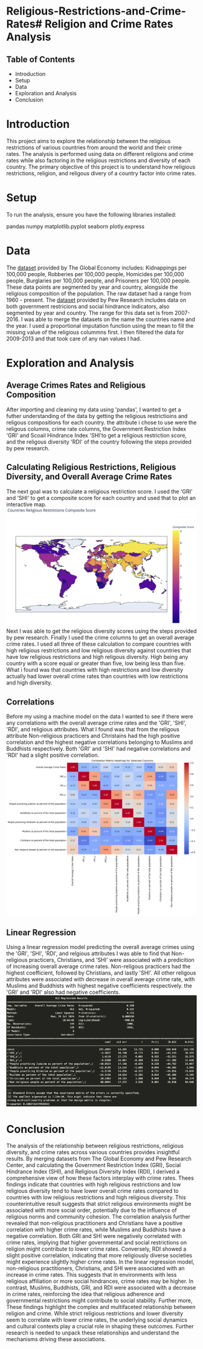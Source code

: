 # Religious-Restrictions-and-Crime-Rates# Religion and Crime Rates Analysis

## Table of Contents

- Introduction
- Setup
- Data
- Exploration and Analysis
- Conclusion


# Introduction

This project aims to explore the relationship between the religious restrictions of various countries from around the world and their crime rates. The analysis is performed using data on different religions and crime rates while also factoring in the religious restrictions and diversity of each country. The primary objective of this project is to understand how religious restrictions, religion, and religous divery of a country factor into crime rates. 


# Setup

To run the analysis, ensure you have the following libraries installed:

 pandas
 numpy 
 matplotlib.pyplot 
 seaborn
 plotly.express

# Data

The [dataset](</Users/michaelphillipacosta/Desktop/18-06-24 09_42_58_theglobaleconomy.csv>) provided by The Global Economy includes: Kidnappings per 100,000 people, Robberies per 100,000 people, Homicides per 100,000 people, Burglaries per 100,000 people, and Prisoners per 100,000 people. These data points are segmented by year and country, alongside the religious composition of the population. The raw dataset had a range from 1960 - present. The [dataset](</Users/michaelphillipacosta/Desktop/PublicDataSet_ReligiousRestrictions_2007to2016.dta>) provided by Pew Research includes data on both government restricions and social hindrance indicators, also segmented by year and country. The range for this data set is from 2007-2016.
I was able to merge the datasets on the name the countries name and the year. I used a proportional imputation function using the mean to fill the missing value of the religious colummns first. I then filtered the data for 2009-2013 and that took care of any nan values I had.  

# Exploration and Analysis

## Average Crimes Rates and Religious Composition
After importing and cleaning my data using 'pandas', I wanted to get a futher understanding of the data by getting the religious restrictioins and religous compositions for each country. the attribute i chose to use were the religous columns, crime rate columns, the Government Restriction Index 'GRI' and Scoail Hindrance Index 'SHI'to get a religious restriction score, and the religous diversity 'RDI' of the country following the steps provided by pew research.

## Calculating Religious Restrictions, Religious Diversity, and Overall Average Crime Rates
The next goal was to calculate a religious restriction score. I used the 'GRI' and 'SHI' to get a composite score for each country and used that to plot an interactive map. ![interactive map](https://github.com/bikerdouglas/Religious-Restrictions-and-Crime-Rates/blob/main/images/map.png?raw=true)
Next I was able to get the religious diversity scores using the steps provided by pew research. Finally I used the crime columns to get an overall average crime rates.  I used all three of these calculation to compare countries with high religious restrictions and low religious diversity against countries that have low religious restrictions and high religous diversity. High being any country with a score equal or greater than five, low being less than five. What i found was that countries with high restrictions and low diversity actually had lower overall crime rates than countries with low restrictions and high diversity. 

## Correlations
Before my using a machine model on the data I wanted to see if there were any correlations with the overall average crime rates and the 'GRI', 'SHI', 'RDI', and religious attributes. What I found was that from the religous attribute Non-religious practicers and Christains had the high positive correlation and the highest negative correlations belonging to Muslims and Buddhists respectively. Both 'GRI' and 'SHI' had negative correlations and 'RDI' had a slight positive correlation. 
![Online Image](https://github.com/bikerdouglas/Religious-Restrictions-and-Crime-Rates/blob/main/images/heatmap.png?raw=true)

## Linear Regression 
Using a linear regression model predicting the overall average crimes using the 'GRI', 'SHI', 'RDI', and relgious attributes I was able to find that Non-religious practicers, Christians, and 'SHI' were associated with a predicition of increasing overall average crime rates. Non-religous practicers had the highest coefficient, followed by Christians, and lastly 'SHI'. All other religous attributes were associated with decrease in overall average crime rate, with Muslims and Buddhists with highest negative coefficients respectively. the 'GRI' and 'RDI' also had negative coefficients. ![Online Image](https://github.com/bikerdouglas/Religious-Restrictions-and-Crime-Rates/blob/main/images/linear_reg_output.png?raw=true)

# Conclusion
The analysis of the relationship between religious restrictions, religious diversity, and crime rates across various countries provides insightful results. By merging datasets from The Global Economy and Pew Research Center, and calculating the Government Restriction Index (GRI), Social Hindrance Index (SHI), and Religious Diversity Index (RDI), I derived a comprehensive view of how these factors interplay with crime rates. Thees findings indicate that countries with high religious restrictions and low religious diversity tend to have lower overall crime rates compared to countries with low religious restrictions and high religious diversity. This counterintuitive result suggests that strict religious environments might be associated with more social order, potentially due to the influence of religious norms and community cohesion. The correlation analysis further revealed that non-religious practitioners and Christians have a positive correlation with higher crime rates, while Muslims and Buddhists have a negative correlation. Both GRI and SHI were negatively correlated with crime rates, implying that higher governmental and social restrictions on religion might contribute to lower crime rates. Conversely, RDI showed a slight positive correlation, indicating that more religiously diverse societies might experience slightly higher crime rates. In the linear regression model, non-religious practitioners, Christians, and SHI were associated with an increase in crime rates. This suggests that in environments with less religious affiliation or more social hindrances, crime rates may be higher. In contrast, Muslims, Buddhists, GRI, and RDI were associated with a decrease in crime rates, reinforcing the idea that religious adherence and governmental restrictions might contribute to social stability. Further more, These findings highlight the complex and multifaceted relationship between religion and crime. While strict religious restrictions and lower diversity seem to correlate with lower crime rates, the underlying social dynamics and cultural contexts play a crucial role in shaping these outcomes. Further research is needed to unpack these relationships and understand the mechanisms driving these associations.
